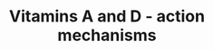 ---
annotations:
- type: Pathway Ontology
  value: vitamin D metabolic pathway
- type: Pathway Ontology
  value: vitamin D signaling pathway
- type: Pathway Ontology
  value: vitamin A and metabolites signaling pathway
authors:
- Susan
- Khanspers
- AlexanderPico
- MaintBot
description: The active forms of vitamins A and D both activate nuclear receptors.
  The generation of the vitamin metabolites and their role in the activation of the
  nuclear receptors is shown in the pathway.
last-edited: 2019-08-16
organisms:
- Homo sapiens
redirect_from:
- /index.php/Pathway:WP4342
- /instance/WP4342
schema-jsonld:
- '@context': https://schema.org/
  '@id': https://wikipathways.github.io/pathways/WP4342.html
  '@type': Dataset
  creator:
    '@type': Organization
    name: WikiPathways
  description: The active forms of vitamins A and D both activate nuclear receptors.
    The generation of the vitamin metabolites and their role in the activation of
    the nuclear receptors is shown in the pathway.
  keywords:
  - RAR
  - 1,25(OH)2D3
  - VDR
  - retinol (vit A)
  - 7-Dehydrocholesterol
  - Vitamin D3
  - Previtamin D3
  - ATRA
  - 9-cis-Retinoic acid
  - retinal
  - RXR
  - beta-carotene
  - 25(OH)D3
  license: CC0
  name: Vitamins A and D - action mechanisms
seo: CreativeWork
title: Vitamins A and D - action mechanisms
wpid: WP4342
---